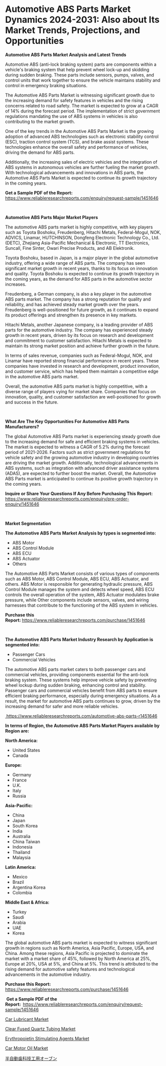 <p><h1>Automotive ABS Parts Market Dynamics 2024-2031: Also about Its Market Trends, Projections, and Opportunities</h1></p><p><strong>Automotive ABS Parts Market Analysis and Latest Trends</strong></p>
<p><p>Automotive ABS (anti-lock braking system) parts are components within a vehicle's braking system that help prevent wheel lock-up and skidding during sudden braking. These parts include sensors, pumps, valves, and control units that work together to ensure the vehicle maintains stability and control in emergency braking situations.</p><p>The Automotive ABS Parts Market is witnessing significant growth due to the increasing demand for safety features in vehicles and the rising concerns related to road safety. The market is expected to grow at a CAGR of 14% during the forecast period. The implementation of strict government regulations mandating the use of ABS systems in vehicles is also contributing to the market growth.</p><p>One of the key trends in the Automotive ABS Parts Market is the growing adoption of advanced ABS technologies such as electronic stability control (ESC), traction control system (TCS), and brake assist systems. These technologies enhance the overall safety and performance of vehicles, driving the demand for ABS parts.</p><p>Additionally, the increasing sales of electric vehicles and the integration of ABS systems in autonomous vehicles are further fueling the market growth. With technological advancements and innovations in ABS parts, the Automotive ABS Parts Market is expected to continue its growth trajectory in the coming years.</p></p>
<p><strong>Get a Sample PDF of the Report:&nbsp;</strong> <a href="https://www.reliableresearchreports.com/enquiry/request-sample/1451646">https://www.reliableresearchreports.com/enquiry/request-sample/1451646</a></p>
<p>&nbsp;</p>
<p><strong>Automotive ABS Parts Major Market Players</strong></p>
<p><p>The automotive ABS parts market is highly competitive, with key players such as Toyota Boshoku, Freudenberg, Hitachi Metals, Federal-Mogul, NOK, ADVICS, Linamar, HUTCHINSON, Dongfeng Electronic Technology Co., Ltd. (DETC), Zhejiang Asia-Pacific Mechanical & Electronic, TT Electronics, Suncall, Fine Sinter, Owari Precise Products, and AB Elektronik.</p><p>Toyota Boshoku, based in Japan, is a major player in the global automotive industry, offering a wide range of ABS parts. The company has seen significant market growth in recent years, thanks to its focus on innovation and quality. Toyota Boshoku is expected to continue its growth trajectory in the coming years, as the demand for ABS parts in the automotive sector increases.</p><p>Freudenberg, a German company, is also a key player in the automotive ABS parts market. The company has a strong reputation for quality and reliability, and has achieved steady market growth over the years. Freudenberg is well-positioned for future growth, as it continues to expand its product offerings and strengthen its presence in key markets.</p><p>Hitachi Metals, another Japanese company, is a leading provider of ABS parts for the automotive industry. The company has experienced steady growth in recent years, driven by its focus on research and development and commitment to customer satisfaction. Hitachi Metals is expected to maintain its strong market position and achieve further growth in the future.</p><p>In terms of sales revenue, companies such as Federal-Mogul, NOK, and Linamar have reported strong financial performance in recent years. These companies have invested in research and development, product innovation, and customer service, which has helped them maintain a competitive edge in the automotive ABS parts market. </p><p>Overall, the automotive ABS parts market is highly competitive, with a diverse range of players vying for market share. Companies that focus on innovation, quality, and customer satisfaction are well-positioned for growth and success in the future.</p></p>
<p>&nbsp;</p>
<p><strong>What Are The Key Opportunities For Automotive ABS Parts Manufacturers?</strong></p>
<p><p>The global Automotive ABS Parts market is experiencing steady growth due to the increasing demand for safe and efficient braking systems in vehicles. The market is expected to witness a CAGR of 5.2% during the forecast period of 2021-2026. Factors such as strict government regulations for vehicle safety and the growing automotive industry in developing countries are driving the market growth. Additionally, technological advancements in ABS systems, such as integration with advanced driver assistance systems (ADAS), are expected to further boost the market. Overall, the Automotive ABS Parts market is anticipated to continue its positive growth trajectory in the coming years.</p></p>
<p><strong>Inquire or Share Your Questions If Any Before Purchasing This Report:</strong> <a href="https://www.reliableresearchreports.com/enquiry/pre-order-enquiry/1451646">https://www.reliableresearchreports.com/enquiry/pre-order-enquiry/1451646</a></p>
<p>&nbsp;</p>
<p><strong>Market Segmentation</strong></p>
<p><strong>The Automotive ABS Parts Market Analysis by types is segmented into:</strong></p>
<p><ul><li>ABS Motor</li><li>ABS Control Module</li><li>ABS ECU</li><li>ABS Actuator</li><li>Others</li></ul></p>
<p><p>The Automotive ABS Parts Market consists of various types of components such as ABS Motor, ABS Control Module, ABS ECU, ABS Actuator, and others. ABS Motor is responsible for generating hydraulic pressure, ABS Control Module manages the system and detects wheel speed, ABS ECU controls the overall operation of the system, ABS Actuator modulates brake pressure, while Other components include sensors, valves, and wiring harnesses that contribute to the functioning of the ABS system in vehicles.</p></p>
<p><strong>Purchase this Report:&nbsp;</strong><a href="https://www.reliableresearchreports.com/purchase/1451646">https://www.reliableresearchreports.com/purchase/1451646</a></p>
<p>&nbsp;</p>
<p><strong>The Automotive ABS Parts Market Industry Research by Application is segmented into:</strong></p>
<p><ul><li>Passenger Cars</li><li>Commercial Vehicles</li></ul></p>
<p><p>The automotive ABS parts market caters to both passenger cars and commercial vehicles, providing components essential for the anti-lock braking system. These systems help improve vehicle safety by preventing wheel lockup during sudden braking, enhancing control and stability. Passenger cars and commercial vehicles benefit from ABS parts to ensure efficient braking performance, especially during emergency situations. As a result, the market for automotive ABS parts continues to grow, driven by the increasing demand for safer and more reliable vehicles.</p></p>
<p><a href="https://www.reliableresearchreports.com/automotive-abs-parts-r1451646">&nbsp;https://www.reliableresearchreports.com/automotive-abs-parts-r1451646</a></p>
<p><strong>In terms of Region, the Automotive ABS Parts Market Players available by Region are:</strong></p>
<p>
    <p> <strong> North America: </strong>
        <ul>
            <li>United States</li>
            <li>Canada</li>
        </ul>
        </p> 
    <p> <strong> Europe: </strong>
        <ul>
            <li>Germany</li>
            <li>France</li>
            <li>U.K.</li>
            <li>Italy</li>
            <li>Russia</li>
        </ul>
        </p> 
    <p> <strong> Asia-Pacific: </strong>
        <ul>
            <li>China</li>
            <li>Japan</li>
            <li>South Korea</li>
            <li>India</li>
            <li>Australia</li>
            <li>China Taiwan</li>
            <li>Indonesia</li>
            <li>Thailand</li>
            <li>Malaysia</li>
        </ul>
        </p> 
    <p> <strong> Latin America: </strong>
        <ul>
            <li>Mexico</li>
            <li>Brazil</li>
            <li>Argentina Korea</li>
            <li>Colombia</li>
        </ul>
        </p> 
    <p> <strong> Middle East & Africa: </strong>
        <ul>
            <li>Turkey</li>
            <li>Saudi</li>
            <li>Arabia</li>
            <li>UAE</li>
            <li>Korea</li>
        </ul>
    </p>
    </p>
<p><p>The global automotive ABS parts market is expected to witness significant growth in regions such as North America, Asia Pacific, Europe, USA, and China. Among these regions, Asia Pacific is projected to dominate the market with a market share of 45%, followed by North America at 25%, Europe at 20%, USA at 5%, and China at 5%. This trend is attributed to the rising demand for automotive safety features and technological advancements in the automotive industry.</p></p>
<p><strong>Purchase this Report: </strong><a href="https://www.reliableresearchreports.com/purchase/1451646">https://www.reliableresearchreports.com/purchase/1451646</a></p>
<p>&nbsp;<strong>Get a Sample PDF of the Report:&nbsp;&nbsp;</strong><a href="https://www.reliableresearchreports.com/enquiry/request-sample/1451646">https://www.reliableresearchreports.com/enquiry/request-sample/1451646</a></p>
<p><strong></strong></p>
<p><p><a href="https://github.com/JuliaFadel1922/Market-Research-Report-List-1/blob/main/car-lubricant-market.md">Car Lubricant Market</a></p><p><a href="https://www.linkedin.com/pulse/clear-fused-quartz-tubing-market-competitive-analysis-trends-f8ywe">Clear Fused Quartz Tubing Market</a></p><p><a href="https://www.linkedin.com/pulse/erythropoietin-stimulating-agents-market-comprehensive-assessment-fecic">Erythropoietin Stimulating Agents Market</a></p><p><a href="https://github.com/moyahfrancoestellec51j635wcx/Market-Research-Report-List-2/blob/main/car-motor-oil-market.md">Car Motor Oil Market</a></p><p><a href="https://github.com/RaeJenkins1952/Market-Research-Report-List-1/blob/main/7550002127767.md">半自動歯科技工用オーブン</a></p></p>